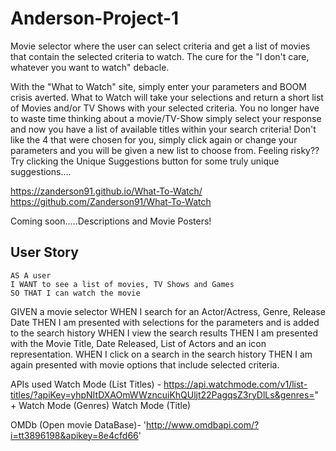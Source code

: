 
# Anderson-Project-1

Movie selector where the user can select criteria and get a list of movies that contain the selected criteria to watch. The cure for the "I don't care, whatever you want to watch" debacle.

With the "What to Watch" site, simply enter your parameters and BOOM crisis averted. What to Watch will take your selections and return a short list of Movies and/or TV Shows with your selected criteria. You no longer have to waste time thinking about a movie/TV-Show simply select your response and now you have a list of available titles within your search criteria! Don't like the 4 that were chosen for you, simply click again or change your parameters and you will be given a new list to choose from. Feeling risky?? Try clicking the Unique Suggestions button for some truly unique suggestions....


https://zanderson91.github.io/What-To-Watch/
https://github.com/Zanderson91/What-To-Watch


Coming soon.....Descriptions and Movie Posters!



## User Story

```
AS A user
I WANT to see a list of movies, TV Shows and Games
SO THAT I can watch the movie

```
GIVEN a movie selector 
WHEN I search for an Actor/Actress, Genre, Release Date
THEN I am presented with selections for the parameters and is added to the search history
WHEN I view the search results
THEN I am presented with the Movie Title, Date Released, List of Actors and an icon representation.
WHEN I click on a search in the search history
THEN I am again presented with movie options that include selected criteria.

APIs used 
Watch Mode (List Titles) - https://api.watchmode.com/v1/list-titles/?apiKey=yhpNItDXAOmWWzncuiKhQUljt22PagqsZ3ryDlLs&genres=" +
Watch Mode (Genres)
Watch Mode (Title)

OMDb (Open movie DataBase)- 'http://www.omdbapi.com/?i=tt3896198&apikey=8e4cfd66'


